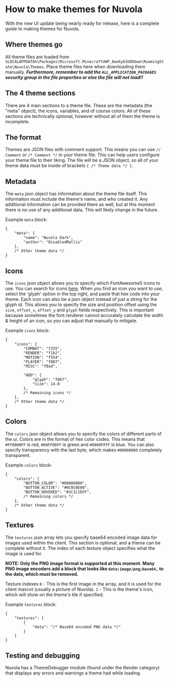 # How to make themes for Nuvola
With the new UI update being nearly ready for release, here is a complete guide to making themes for Nuvola.

## Where themes go
All theme files are loaded from `%LOCALAPPDATA%\Packages\Microsoft.MinecraftUWP_8wekyb3d8bbwe\RoamingState\Nuvola\Themes`. Place theme files here when downloading them manually.
***Furthermore, remember to add the `ALL_APPLICATION_PACKAGES` security group in the file properties or else the file will not load!!*** 

## The 4 theme sections
There are 4 main sections to a theme file. These are the metadata (the "meta" object), the icons, variables, and of course colors. All of these sections are technically optional, however without all of them the theme is incomplete.

## The format
Themes are JSON files with comment support. This means you can use `// Comment` or `/* Comment */` in your theme file. This can help users configure your theme file to their liking. The file will be a JSON object, so all of your theme data must be inside of brackets `{ /* Theme data */ }`.

## Metadata
The `meta` json object has information about the theme file itself. This information must include the theme's name, and who created it. Any additional information can be provided there as well, but at this moment there is no use of any additional data. This will likely change in the future.

Example `meta` block:
```
{
    "meta": {
        "name": "Nuvola Dark",
        "author": "DisabledMallis"
    },
    /* Other theme data */
}
```

## Icons
The `icons` json object allows you to specify which FontAwesome5 icons to use. You can search for icons [here](https://fontawesome.com/v5/search). When you find an icon you want to use, select the 'glyph' option in the top right, and paste that hex code into your theme. Each icon can also be a json object instead of just a string for the glyph id. This allows you to specify the size and position offset using the `size`, `offset_x`, `offset_y` and `glyph` fields respectively. This is important because sometimes the font renderer cannot accurately calculate the width & height of an icon, so you can adjust that manually to mitigate.

Example `icons` block:
```
{
    "icons": {
        "COMBAT": "f255",
        "RENDER": "f1b2",
        "MOTION": "f554",
        "PLAYER": "f007",
        "MISC": "f0ad",

        "ADD": {
            "glyph": "f067",
            "size": 14.0
        },
        /* Remaining icons */
    },
    /* Other theme data */
}
```

## Colors
The `colors` json object allows you to specify the colors of different parts of the ui. Colors are in the format of hex color codes. This means that `#FF0000FF` is red, `#00FF00FF` is green and `#0000FFFF` is blue. You can also specify transparency with the last byte, which makes `#00000000` completely transparent.

Example `colors` block:
```
{
    "colors": {
        "BUTTON_COLOR": "#00000000",
        "BUTTON_ACTIVE": "#0C0C0E00",
        "BUTTON_HOVERED": "#1C1C1EFF",
        /* Remaining colors */
    },
    /* Other theme data */
}
```

## Textures
The `textures` json array lets you specify base64 encoded image data for images used within the client. This section is optional, and a theme can be complete without it. The index of each texture object specifies what the image is used for. 

**NOTE: Only the PNG image format is supported at this moment. Many PNG image encoders add a block that looks like `data:image/png;base64,` to the data, which must be removed.**

Texture indexes
`0` - This is the first image in the array, and it is used for the client mascot (usually a picture of Nuvola).
`1` - This is the theme's icon, which will show on the theme's tile if specified.

Example `textures` block:
```
{
    "textures": [
        {
            "data": "/* Base64 encoded PNG data */"
        }
    ]
}
```

## Testing and debugging
Nuvola has a ThemeDebugger module (found under the Render category) that displays any errors and warnings a theme had while loading.